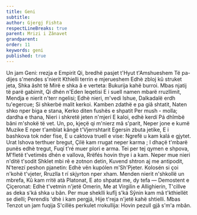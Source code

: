 ```yaml
---
title: Geni
subtitle:
author: Gjergj Fishta
respectLineBreaks: true
parent: Mrizi i Zânavet
grandparent:
order: 11
keywords: geni
published: true
---
```


Un jam Geni: rrezja e Empirit
Qi, bredhë pasjet t'Hyut t'Amshueshem
Të pa-dijes s'mendes s'nierit
Kthielli terrin e mjerueshem
Edhè zbloj kû struket jeta,
Shka âsht të Mirë e shka â e verteta:
Bukurija kahë burroi.
Mbas njatij të parë gabimit,
Qi dhén n'Eden leqetisi
E i suell namen mbarë rruzllimit,
Mendja e nierit n'terr ngelisi;
Edhè nieri, m'vedi lshue,
Dalkadalë erdh tu'egercue;
Si shkerbé malit kerkoi.
Kamben zdathë e pa giâ shtatit,
Naten shko nper biga e stana,
Kerko diten fushës e shpatit
Per mush - molla; dardha e thana,
Nieri i shkretë jeten n'mjerí
E kaloi, edhè kerdí
Pá dhîmbë bâni m'shokë të vet.
Un, po, kjeçë qi m'nierz mâ s'parit,
Neper jone e kumë Muzike
E nper t'amblat kângë t'Vjerrshtarit
Egersín zbuta jetike,
E i bashkova tok nder fise,
E u caktova truell e vise:
Ngrefë u kam kalá e gjytet.
Urat lshova terthuer bregut,
Çilë kam rrugat neper karma ;
I dhaçë t'mbarë punës edhè tregut,
Fuqí t'ré muer plori e arma.
Tei per tej qymen e shpova,
M'fletë t'vetimës dhén e vallova,
Rrëfés hovin thye i a kam.
Neper mue nieri n'ditë t'sodit
Shklet mbi rê e zotnon detin,
Kuvend shtron aj me antipodit,
N'terezí peshon pjanetin:
Edhè vên kupólen m'Sh'Pjeter.
Kolosén si çoi n'kohë t'vjeter,
Rruzlla t rí skjyrton nper xham.
Menden nierit n'shkollë un mbrefa,
Kû kam rritë atà Platonat,
E ato shpatat me, dy tefa —
Demostent e Çiçeronat:
Edhè t'vetmin n'jetë Omerin,
Me at Virgilin e Allighierin,
T'cillve as deka s'ká shka u bân.
Per mue sheklli kufîj s'ká
Sŷnin kam mâ t'kthiellët se dielli;
Perendís 'dhè i kam pergjá,
Hije t'reja n'jetë kahë shtielli.
Mbas Tenzot un jam fuqija
S'cillës perkulet rrokullija:
Hovin pezull gjâ s'm'a mbân.
